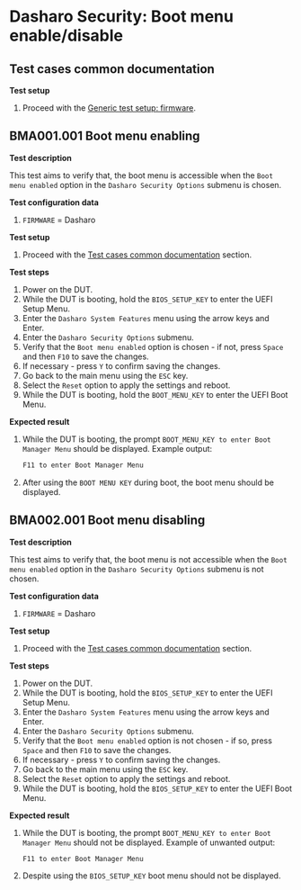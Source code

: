 # Dasharo Security: Boot menu enable/disable

## Test cases common documentation

**Test setup**

1. Proceed with the
   [Generic test setup: firmware](../../generic-test-setup#firmware).

## BMA001.001 Boot menu enabling

**Test description**

This test aims to verify that, the boot menu is accessible when the
`Boot menu enabled` option in the `Dasharo Security Options` submenu is chosen.

**Test configuration data**

1. `FIRMWARE` = Dasharo

**Test setup**

1. Proceed with the
   [Test cases common documentation](#test-cases-common-documentation) section.

**Test steps**

1. Power on the DUT.
1. While the DUT is booting, hold the `BIOS_SETUP_KEY` to enter the UEFI Setup
   Menu.
1. Enter the `Dasharo System Features` menu using the arrow keys and Enter.
1. Enter the `Dasharo Security Options` submenu.
1. Verify that the `Boot menu enabled` option is chosen - if not, press `Space`
   and then `F10` to save the changes.
1. If necessary - press `Y` to confirm saving the changes.
1. Go back to the main menu using the `ESC` key.
1. Select the `Reset` option to apply the settings and reboot.
1. While the DUT is booting, hold the `BOOT_MENU_KEY` to enter the UEFI Boot
   Menu.

**Expected result**

1. While the DUT is booting, the prompt
   `BOOT_MENU_KEY to enter Boot Manager Menu` should be displayed.
   Example output:

    ```bash
    F11 to enter Boot Manager Menu
    ```

1. After using the `BOOT MENU KEY` during boot, the boot menu should be
   displayed.

## BMA002.001 Boot menu disabling

**Test description**

This test aims to verify that, the boot menu is not accessible when the
`Boot menu enabled` option in the `Dasharo Security Options` submenu is not
chosen.

**Test configuration data**

1. `FIRMWARE` = Dasharo

**Test setup**

1. Proceed with the
   [Test cases common documentation](#test-cases-common-documentation) section.

**Test steps**

1. Power on the DUT.
1. While the DUT is booting, hold the `BIOS_SETUP_KEY` to enter the UEFI Setup
   Menu.
1. Enter the `Dasharo System Features` menu using the arrow keys and Enter.
1. Enter the `Dasharo Security Options` submenu.
1. Verify that the `Boot menu enabled` option is not chosen - if so, press
   `Space` and then `F10` to save the changes.
1. If necessary - press `Y` to confirm saving the changes.
1. Go back to the main menu using the `ESC` key.
1. Select the `Reset` option to apply the settings and reboot.
1. While the DUT is booting, hold the `BIOS_SETUP_KEY` to enter the UEFI Boot
   Menu.

**Expected result**

1. While the DUT is booting, the prompt
   `BOOT_MENU_KEY to enter Boot Manager Menu` should not be displayed.
   Example of unwanted output:

    ```bash
    F11 to enter Boot Manager Menu
    ```

1. Despite using the `BIOS_SETUP_KEY` boot menu should not be displayed.
